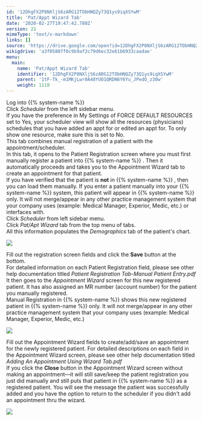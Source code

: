```yaml
---
id: '12DhgFX2P8NXljS6zARG12TObHNQZy73Q1ys9iqXSYwM'
title: 'Pat/Appt Wizard Tab'
date: '2020-02-27T19:47:42.780Z'
version: 21
mimeType: 'text/x-markdown'
links: []
source: 'https://drive.google.com/open?id=12DhgFX2P8NXljS6zARG12TObHNQZy73Q1ys9iqXSYwM'
wikigdrive: 'a3f05807f0c9b9af2c79d6ec32e61b6933caadae'
menu:
  main:
    name: 'Pat/Appt Wizard Tab'
    identifier: '12DhgFX2P8NXljS6zARG12TObHNQZy73Q1ys9iqXSYwM'
    parent: '1tF-Tk_-m1MKjLwr0A48YUO1QRDN6Y6Yu_JPedO_z30w'
    weight: 1110
---
```

Log into {{% system-name %}}  
Click *Scheduler* from the left sidebar menu.  
If you have the preference in My Settings of FORCE DEFAULT RESOURCES set to Yes, your scheduler view will show all the resources (physicians) schedules that you have added an appt for or edited an appt for. To only show one resource, make sure this is set to No.  
This tab combines manual registration of a patient with the appointment/scheduler.  
In this tab, it opens to the Patient Registration screen where you must first manually register a patient into {{% system-name %}} . Then it automatically proceeds and takes you to the Appointment Wizard tab to create an appointment for that patient.  
If you have verified that the patient is **not** in {{% system-name %}} , then you can load them manually. If you enter a patient manually into your {{% system-name %}} system, this patient will appear in {{% system-name %}} only. It will not merge/appear in any other practice management system that your company uses (example: Medical Manager, Experior, Medic, etc.) or interfaces with.  
Click *Scheduler* from left sidebar menu.  
Click *Pat/Apt Wizard* tab from the top menu of tabs.  
All this information populates the *Demographics* tab of the patient's chart.
  
![](../pat-appt-wizard-tab.assets/10000000000004D70000024627533010162F8098.png)  

Fill out the registration screen fields and click the **Save** button at the bottom.  
For detailed information on each Patient Registration field, please see other help documentation titled *Patient Registration Tab-Manual Patient Entry.pdf*  
It then goes to the *Appointment Wizard* screen for this new registered patient. It has also assigned an MR number (account number) for the patient you manually registered.  
Manual Registration in {{% system-name %}} shows this new registered patient in {{% system-name %}} only. It will not merge/appear in any other practice management system that your company uses (example: Medical Manager, Experior, Medic, etc.)
  
![](../pat-appt-wizard-tab.assets/100000000000046900000202CBD69A4687F044A1.png)  

Fill out the Appointment Wizard fields to create/add/save an appointment for the newly registered patient. For detailed descriptions on each field in the Appointment Wizard screen, please see other help documentation titled *Adding An Appointment Using Wizard Tab.pdf*  
If you click the **Close** button in the Appointment Wizard screen without making an appointment—it will still save/keep the patient registration you just did manually and still puts that patient in {{% system-name %}} as a registered patient. You will see the message the patient was successfully added and you have the option to return to the scheduler if you didn't add an appointment thru the wizard.
  
![](../pat-appt-wizard-tab.assets/100000000000011500000044A044D820C887DE8B.png)  

